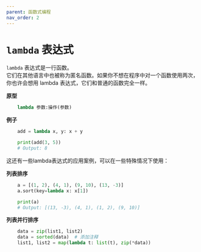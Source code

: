 ```yaml
---
parent: 函数式编程
nav_order: 2
---
```



# ```lambda``` 表达式

`lambda` 表达式是一行函数。  
它们在其他语言中也被称为匿名函数。如果你不想在程序中对一个函数使用两次，你也许会想用 lambda 表达式，它们和普通的函数完全一样。

__原型__

```python
    lambda 参数:操作(参数)
```

**例子**

```python
    add = lambda x, y: x + y

    print(add(3, 5))
    # Output: 8
```

这还有一些lambda表达式的应用案例，可以在一些特殊情况下使用：

__列表排序__

```python
    a = [(1, 2), (4, 1), (9, 10), (13, -3)]
    a.sort(key=lambda x: x[1])

    print(a)
    # Output: [(13, -3), (4, 1), (1, 2), (9, 10)]
```

__列表并行排序__

```python
    data = zip(list1, list2)
    data = sorted(data)  # 添加注释
    list1, list2 = map(lambda t: list(t), zip(*data))
```

